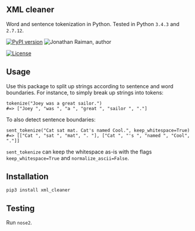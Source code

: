 XML cleaner
-----------

Word and sentence tokenization in Python. Tested in Python `3.4.3` and `2.7.12`.

[![PyPI version](https://badge.fury.io/py/xml-cleaner.svg)](https://badge.fury.io/py/xml-cleaner)
![Jonathan Raiman, author](https://img.shields.io/badge/Author-Jonathan%20Raiman%20-blue.svg)

[![License](https://img.shields.io/badge/license-MIT-blue.svg)](LICENSE.md)


Usage
-----

Use this package to split up strings according to sentence and word boundaries.
For instance, to simply break up strings into tokens:

```
tokenize("Joey was a great sailor.")
#=> ["Joey ", "was ", "a ", "great ", "sailor ", "."]
```

To also detect sentence boundaries:

```
sent_tokenize("Cat sat mat. Cat's named Cool.", keep_whitespace=True)
#=> [["Cat ", "sat ", "mat", ". "], ["Cat ", "'s ", "named ", "Cool", "."]]
```

`sent_tokenize` can keep the whitespace as-is with the flags `keep_whitespace=True` and `normalize_ascii=False`.

Installation
------------

```
pip3 install xml_cleaner
```

Testing
-------

Run `nose2`.
